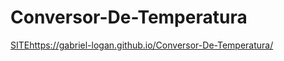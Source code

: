 # Conversor-De-Temperatura

[SITE](https://gabriel-logan.github.io/Conversor-De-Temperatura/)https://gabriel-logan.github.io/Conversor-De-Temperatura/
